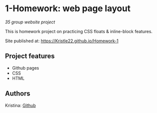 # 1-Homework: web page layout

_35 group website project_

This is homework project on practicing CSS floats & inline-block features.

Site published at: https://Kristle22.github.io/Homework-1

## Project features

-   Github pages
-   CSS
-   HTML

## Authors

Kristina: [Github](https://github.com/Kristle22)
